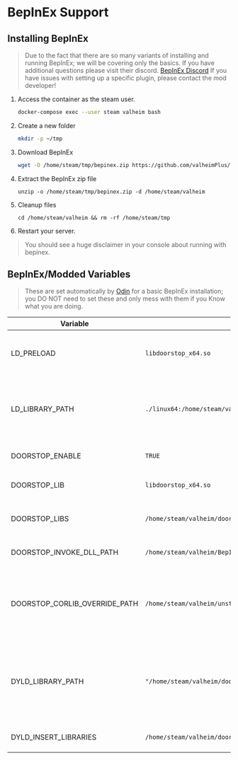 # BepInEx Support

## Installing BepInEx

> Due to the fact that there are so many variants of installing and running BepInEx; we will be covering only the basics.
> If you have additional questions please visit their discord. [BepInEx Discord](https://discord.gg/aZszQ9YB)
> If you have issues with setting up a specific plugin, please contact the mod developer!

1. Access the container as the steam user.

   ```sh
   docker-compose exec --user steam valheim bash
   ```

2. Create a new folder

   ```sh
   mkdir -p ~/tmp
   ```

3. Download BepInEx

   ```sh
   wget -O /home/steam/tmp/bepinex.zip https://github.com/valheimPlus/ValheimPlus/releases/download/0.9.7/UnixServer.zip
   ```

4. Extract the BepInEx zip file

   ```shell
   unzip -o /home/steam/tmp/bepinex.zip -d /home/steam/valheim
   ```

5. Cleanup files

   ```shell
   cd /home/steam/valheim && rm -rf /home/steam/tmp
   ```

6. Restart your server.

> You should see a huge disclaimer in your console about running with bepinex.

## BepInEx/Modded Variables

> These are set automatically by [Odin] for a basic BepInEx installation;
> you DO NOT need to set these and only mess with them if you Know what you are doing.

| Variable                      | Default                                                  | Required | Description                                                                          |
| ----------------------------- | -------------------------------------------------------- | -------- | ------------------------------------------------------------------------------------ |
| LD_PRELOAD                    | `libdoorstop_x64.so`                                     | TRUE     | Sets which library to preload on Valheim start.                                      |
| LD_LIBRARY_PATH               | `./linux64:/home/steam/valheim/doorstop_libs`            | TRUE     | Sets which library paths it should look in for preload libs.                         |
| DOORSTOP_ENABLE               | `TRUE`                                                   | TRUE     | Enables Doorstop or not.                                                             |
| DOORSTOP_LIB                  | `libdoorstop_x64.so`                                     | TRUE     | Which doorstop lib to load                                                           |
| DOORSTOP_LIBS                 | `/home/steam/valheim/doorstop_libs`                      | TRUE     | Where to look for doorstop libs.                                                     |
| DOORSTOP_INVOKE_DLL_PATH      | `/home/steam/valheim/BepInEx/core/BepInEx.Preloader.dll` | TRUE     | BepInEx preload dll to load.                                                         |
| DOORSTOP_CORLIB_OVERRIDE_PATH | `/home/steam/valheim/unstripped_corlib`                  | TRUE     | Sets where the decompiled libraries containing base mono files are located at        |
| DYLD_LIBRARY_PATH             | `"/home/steam/valheim/doorstop_libs"`                    | TRUE     | Sets the library paths. NOTE: This variable is weird and MUST have quotes around it! |
| DYLD_INSERT_LIBRARIES         | `/home/steam/valheim/doorstop_libs/libdoorstop_x64.so`   | TRUE     | Sets which library to load.                                                          |

[odin]: ../src/odin/README.md
